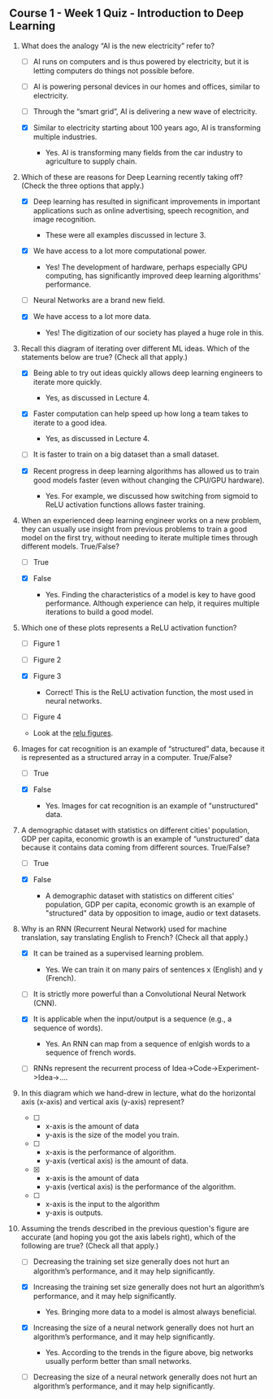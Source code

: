 ## Course 1 - Week 1 Quiz - Introduction to Deep Learning

1. What does the analogy “AI is the new electricity” refer to?

    - [ ] AI runs on computers and is thus powered by electricity, but it is letting computers do things not possible before.

    - [ ] AI is powering personal devices in our homes and offices, similar to electricity.

    - [ ] Through the “smart grid”, AI is delivering a new wave of electricity.

    - [x] Similar to electricity starting about 100 years ago, AI is transforming multiple industries.
        - Yes. AI is transforming many fields from the car industry to agriculture to supply chain.

2. Which of these are reasons for Deep Learning recently taking off? (Check the three options that apply.)

    - [x] Deep learning has resulted in significant improvements in important applications such as online advertising, speech recognition, and image recognition.
        - These were all examples discussed in lecture 3.

    - [x] We have access to a lot more computational power.
        - Yes! The development of hardware, perhaps especially GPU computing, has significantly improved deep learning algorithms' performance.

    - [ ] Neural Networks are a brand new field.

    - [x] We have access to a lot more data.
        - Yes! The digitization of our society has played a huge role in this.

3. Recall this diagram of iterating over different ML ideas. Which of the statements below are true? (Check all that apply.)

    - [x] Being able to try out ideas quickly allows deep learning engineers to iterate more quickly.
        - Yes, as discussed in Lecture 4.

    - [x] Faster computation can help speed up how long a team takes to iterate to a good idea. 
        - Yes, as discussed in Lecture 4.

    - [ ] It is faster to train on a big dataset than a small dataset.

    - [x] Recent progress in deep learning algorithms has allowed us to train good models faster (even without changing the CPU/GPU hardware).
        - Yes. For example, we discussed how switching from sigmoid to ReLU activation functions allows faster training.

4. When an experienced deep learning engineer works on a new problem, they can usually use insight from previous problems to train a good model on the first try, without needing to iterate multiple times through different models. True/False?

    - [ ] True
    
    - [x] False
        - Yes. Finding the characteristics of a model is key to have good performance. Although experience can help, it requires multiple iterations to build a good model.

5. Which one of these plots represents a ReLU activation function?

    - [ ] Figure 1
    
    - [ ] Figure 2
    
    - [x] Figure 3
    
        - Correct! This is the ReLU activation function, the most used in neural networks.

    - [ ] Figure 4

    - Look at the [relu figures](https://en.wikipedia.org/wiki/Rectifier_(neural_networks)).
    
6. Images for cat recognition is an example of “structured” data, because it is represented as a structured array in a computer. True/False?
    
    - [ ] True
    
    - [x] False
        - Yes. Images for cat recognition is an example of "unstructured" data.
    
7. A demographic dataset with statistics on different cities' population, GDP per capita, economic growth is an example of “unstructured” data because it contains data coming from different sources. True/False?
    
    - [ ] True
    
    - [x] False
        - A demographic dataset with statistics on different cities' population, GDP per capita, economic growth is an example of "structured" data by opposition to image, audio or text datasets.
    
8. Why is an RNN (Recurrent Neural Network) used for machine translation, say translating English to French? (Check all that apply.)

    - [x] It can be trained as a supervised learning problem.
        - Yes. We can train it on many pairs of sentences x (English) and y (French).
 
    - [ ] It is strictly more powerful than a Convolutional Neural Network (CNN).
 
    - [x] It is applicable when the input/output is a sequence (e.g., a sequence of words).
        - Yes. An RNN can map from a sequence of enlgish words to a sequence of french words.
 
    - [ ] RNNs represent the recurrent process of Idea->Code->Experiment->Idea->....
    
9. In this diagram which we hand-drew in lecture, what do the horizontal axis (x-axis) and vertical axis (y-axis) represent?

    - [ ] 
        - x-axis is the amount of data
        - y-axis is the size of the model you train.

    - [ ]
        - x-axis is the performance of algorithm.
        - y-axis (vertical axis) is the amount of data.

    - [x]
        - x-axis is the amount of data
        - y-axis (vertical axis) is the performance of the algorithm.

    - [ ]
        - x-axis is the input to the algorithm
        - y-axis is outputs.

10. Assuming the trends described in the previous question's figure are accurate (and hoping you got the axis labels right), which of the following are true? (Check all that apply.)

    - [ ] Decreasing the training set size generally does not hurt an algorithm’s performance, and it may help significantly.

    - [x] Increasing the training set size generally does not hurt an algorithm’s performance, and it may help significantly.
        - Yes. Bringing more data to a model is almost always beneficial.

    - [x] Increasing the size of a neural network generally does not hurt an algorithm’s performance, and it may help significantly.
        - Yes. According to the trends in the figure above, big networks usually perform better than small networks.

    - [ ] Decreasing the size of a neural network generally does not hurt an algorithm’s performance, and it may help significantly.